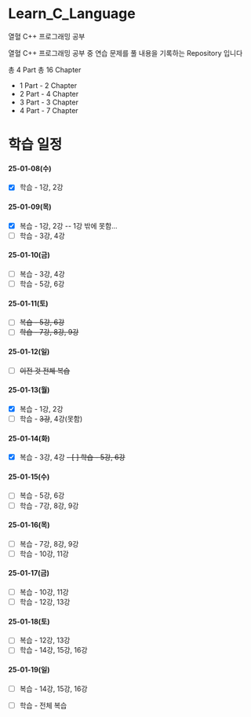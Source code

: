 # Learn_C_Language
열혈 C++ 프로그래밍 공부 

열혈 C++ 프로그래밍 공부 중 연습 문제를 풀 내용을 기록하는 Repository 입니다

총 4 Part
총 16 Chapter

- 1 Part - 2 Chapter
- 2 Part - 4 Chapter
- 3 Part - 3 Chapter
- 4 Part - 7 Chapter


# 학습 일정

#### 25-01-08(수)
- [X] 학습 - 1강, 2강

#### 25-01-09(목)
- [X] 복습 - 1강, 2강 -- 1강 밖에 못함...
- [ ] 학습 - 3강, 4강

#### 25-01-10(금)
- [ ] 복습 - 3강, 4강
- [ ] 학습 - 5강, 6강

#### 25-01-11(토)
- [ ] ~~복습 - 5강, 6강~~
- [ ] ~~학습 - 7강, 8강, 9강~~

#### 25-01-12(일)
- [ ] ~~이전 것 전체 복습~~

#### 25-01-13(월)
- [X] 복습 - 1강, 2강 
- [ ] 학습 - ~~3강~~, 4강(못함)

#### 25-01-14(화)
- [X] 복습 - 3강, 4강
~~- [ ] 학습 - 5강, 6강~~

#### 25-01-15(수)
- [ ] 복습 - 5강, 6강
- [ ] 학습 - 7강, 8강, 9강

#### 25-01-16(목)
- [ ] 복습 - 7강, 8강, 9강
- [ ] 학습 - 10강, 11강

#### 25-01-17(금)
- [ ] 복습 - 10강, 11강
- [ ] 학습 - 12강, 13강

#### 25-01-18(토)
- [ ] 복습 - 12강, 13강
- [ ] 학습 - 14강, 15강, 16강

#### 25-01-19(일)
- [ ] 복습 - 14강, 15강, 16강
- [ ] 학습 - 전체 복습





